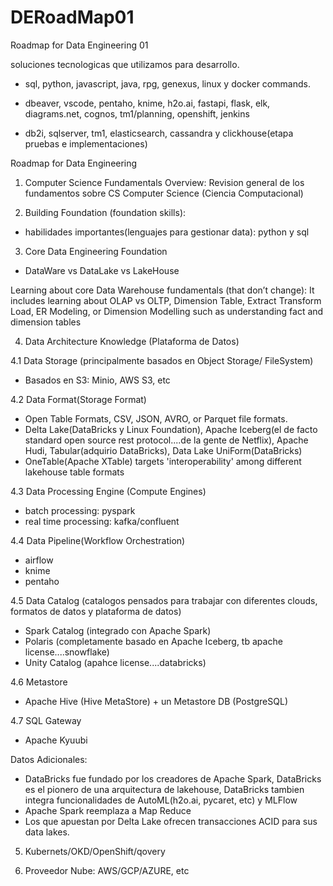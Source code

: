 # DERoadMap01
Roadmap for Data Engineering 01

soluciones tecnologicas que utilizamos para desarrollo.

- sql, python, javascript, java, rpg, genexus, linux y docker commands.

- dbeaver, vscode, pentaho, knime, h2o.ai, fastapi, flask, elk, diagrams.net, cognos, tm1/planning, openshift, jenkins

- db2i, sqlserver, tm1, elasticsearch, cassandra y clickhouse(etapa pruebas e implementaciones)




Roadmap for Data Engineering

1. Computer Science Fundamentals Overview:
Revision general de los fundamentos sobre CS Computer Science  (Ciencia Computacional)


2. Building Foundation (foundation skills): 

- habilidades importantes(lenguajes para gestionar data): python y sql


3. Core Data Engineering Foundation

- DataWare vs DataLake vs LakeHouse

Learning about core Data Warehouse fundamentals (that don’t change): 
It includes learning about OLAP vs OLTP, Dimension Table, Extract Transform Load, 
ER Modeling, or Dimension Modelling such as understanding fact and dimension tables


4. Data Architecture Knowledge (Plataforma de Datos)

4.1 Data Storage (principalmente basados en Object Storage/ FileSystem) 

- Basados en S3: Minio, AWS S3, etc


4.2 Data Format(Storage Format)

- Open Table Formats, CSV, JSON, AVRO, or Parquet file formats.
- Delta Lake(DataBricks y Linux Foundation), Apache Iceberg(el de facto standard open source rest protocol....de la gente de Netflix), Apache Hudi, Tabular(adquirio DataBricks), Data Lake UniForm(DataBricks)
- OneTable(Apache XTable) targets 'interoperability' among different lakehouse table formats


4.3 Data Processing Engine (Compute Engines)

- batch processing: pyspark
- real time processing: kafka/confluent


4.4 Data Pipeline(Workflow Orchestration)

- airflow
- knime 
- pentaho



4.5 Data Catalog (catalogos pensados para trabajar con diferentes clouds, formatos de datos y plataforma de datos)

- Spark Catalog (integrado con Apache Spark)
- Polaris (completamente basado en Apache Iceberg, tb apache license....snowflake)
- Unity Catalog (apahce license....databricks)


4.6 Metastore

- Apache Hive (Hive MetaStore) + un Metastore DB (PostgreSQL)



4.7 SQL Gateway

- Apache Kyuubi


Datos Adicionales:
* DataBricks fue fundado por los creadores de Apache Spark, DataBricks es el pionero de una arquitectura de lakehouse, DataBricks tambien integra funcionalidades de AutoML(h2o.ai, pycaret, etc) y MLFlow
* Apache Spark reemplaza a Map Reduce
* Los que apuestan por Delta Lake ofrecen transacciones ACID para sus data lakes.

  

5. Kubernets/OKD/OpenShift/qovery

6. Proveedor Nube: AWS/GCP/AZURE, etc

